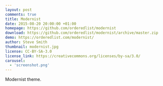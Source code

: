 ```yaml
---
layout: post
comments: true
title: Modernist
date: 2015-08-20 20:00:00 +01:00
homepage: https://github.com/orderedlist/modernist
download: https://github.com/orderedlist/modernist/archive/master.zip
demo: https://orderedlist.com/modernist/
author: Steve Smith
thumbnail: modernist.jpg
license: CC-BY-SA-3.0
license_link: https://creativecommons.org/licenses/by-sa/3.0/
carousel:
  - 'screenshot.png'
---
```


Modernist theme.
